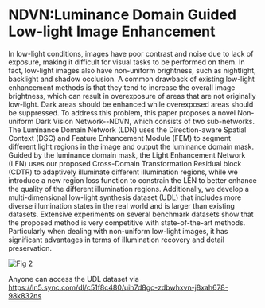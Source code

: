 # NDVN:Luminance Domain Guided Low-light Image Enhancement 
In low-light conditions, images have poor contrast and noise due to lack of exposure, making it difficult for visual tasks to be performed on them. In fact, low-light images also have non-uniform brightness, such as nightlight, backlight and shadow occlusion. A common drawback of existing low-light enhancement methods is that they tend to increase the overall image brightness, which can result in overexposure of areas that are not originally low-light. Dark areas should be enhanced while overexposed areas should be suppressed. To address this problem, this paper proposes a novel Non-uniform Dark Vision Network--NDVN, which consists of two sub-networks. The Luminance Domain Network (LDN) uses the Direction-aware Spatial Context (DSC) and Feature Enhancement Module (FEM) to segment different light regions in the image and output the luminance domain mask. Guided by the luminance domain mask, the Light Enhancement Network (LEN) uses our proposed Cross-Domain Transformation Residual block (CDTR) to adaptively illuminate different illumination regions, while we introduce a new region loss function to constrain the LEN to better enhance the quality of the different illumination regions. Additionally, we develop a multi-dimensional low-light synthesis dataset (UDL) that includes more diverse illumination states in the real world and is larger than existing datasets. Extensive experiments on several benchmark datasets show that the proposed method is very competitive with state-of-the-art methods. Particularly when dealing with non-uniform low-light images, it has significant advantages in terms of illumination recovery and detail preservation.

![Fig 2](https://user-images.githubusercontent.com/66294411/196342227-d3aa9f4f-2754-4244-b412-2a23ae46a19c.png)

Anyone can access the UDL dataset via https://ln5.sync.com/dl/c51f8c480/uih7d8gc-zdbwhxvn-j8xah678-98k832ns
